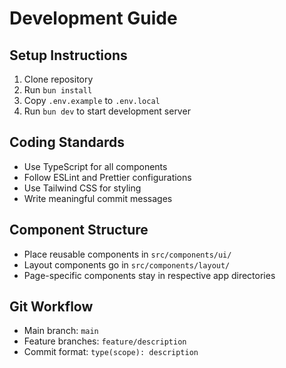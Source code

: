 # Development Guide

## Setup Instructions

1. Clone repository
2. Run `bun install`
3. Copy `.env.example` to `.env.local`
4. Run `bun dev` to start development server

## Coding Standards

- Use TypeScript for all components
- Follow ESLint and Prettier configurations
- Use Tailwind CSS for styling
- Write meaningful commit messages

## Component Structure

- Place reusable components in `src/components/ui/`
- Layout components go in `src/components/layout/`
- Page-specific components stay in respective app directories

## Git Workflow

- Main branch: `main`
- Feature branches: `feature/description`
- Commit format: `type(scope): description`
